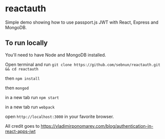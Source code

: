 # reactauth

Simple demo showing how to use passport.js JWT with React, Express and MongoDB.

## To run locally

You'll need to have Node and MongoDB installed.

Open terminal and run `git clone https://github.com/sebnun/reactauth.git && cd reactauth`

then `npm install`

then `mongod`

in a new tab run `npm start`

in a new tab run `webpack`

open `http://localhost:3000` in your favorite browser.

All credit goes to https://vladimirponomarev.com/blog/authentication-in-react-apps-jwt
